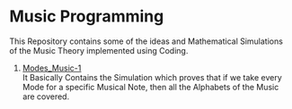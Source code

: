 # Music Programming
This Repository contains some of the ideas and Mathematical Simulations of the Music Theory implemented using Coding.

1. <u>[Modes_Music-1](./Modes_Music-1)</u>  
It Basically Contains the Simulation which proves that if we take every Mode for a specific Musical Note, then all the Alphabets of the Music are covered.
    